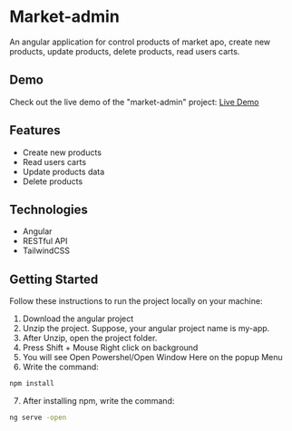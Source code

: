 # Market-admin
An angular application for control products of market apo, create new products, update products, delete products, read users carts.

## Demo
Check out the live demo of the "market-admin" project: [Live Demo](https://market-admin-abdosakr.netlify.app/)

## Features
- Create new products
- Read users carts
- Update products data
- Delete products

## Technologies
- Angular
- RESTful API
- TailwindCSS

## Getting Started
Follow these instructions to run the project locally on your machine:

1. Download the angular project
2. Unzip the project. Suppose, your angular project name is my-app.
3. After Unzip, open the project folder.
4. Press Shift + Mouse Right click on background
5. You will see Open Powershel/Open Window Here on the popup Menu
6. Write the command:
```bash
npm install
```
7. After installing npm, write the command:
```bash
ng serve -open
```
